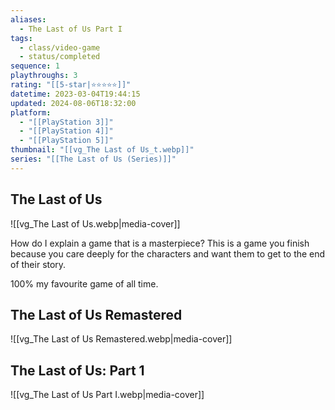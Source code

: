 ```yaml
---
aliases:
  - The Last of Us Part I
tags:
  - class/video-game
  - status/completed
sequence: 1
playthroughs: 3
rating: "[[5-star|⭐️⭐️⭐️⭐️⭐️]]"
datetime: 2023-03-04T19:44:15
updated: 2024-08-06T18:32:00
platform:
  - "[[PlayStation 3]]"
  - "[[PlayStation 4]]"
  - "[[PlayStation 5]]"
thumbnail: "[[vg_The Last of Us_t.webp]]"
series: "[[The Last of Us (Series)]]"
---
```

## The Last of Us
![[vg_The Last of Us.webp|media-cover]]

How do I explain a game that is a masterpiece? This is a game you finish because you care deeply for the characters and want them to get to the end of their story.

100% my favourite game of all time.
## The Last of Us Remastered
![[vg_The Last of Us Remastered.webp|media-cover]]
## The Last of Us: Part 1
![[vg_The Last of Us Part I.webp|media-cover]]